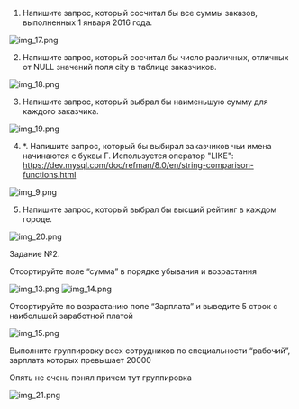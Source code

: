 
1. Напишите запрос, который сосчитал бы все суммы заказов, выполненных 1 января 2016 года.

![img_17.png](img_17.png)

2. Напишите запрос, который сосчитал бы число различных, отличных от NULL значений поля city в таблице заказчиков.

![img_18.png](img_18.png)

3. Напишите запрос, который выбрал бы наименьшую сумму для каждого заказчика.

![img_19.png](img_19.png)

4. *. Напишите запрос, который бы выбирал заказчиков чьи имена начинаются с буквы Г. Используется оператор "LIKE": https://dev.mysql.com/doc/refman/8.0/en/string-comparison-functions.html
    
![img_9.png](img_9.png)

5. Напишите запрос, который выбрал бы высший рейтинг в каждом городе.

![img_20.png](img_20.png)

   Задание №2.

   Отсортируйте поле “сумма” в порядке убывания и возрастания

![img_13.png](img_13.png)
![img_14.png](img_14.png)

   Отсортируйте по возрастанию поле “Зарплата” и выведите 5 строк с наибольшей заработной платой

![img_15.png](img_15.png)

   Выполните группировку всех сотрудников по специальности “рабочий”, зарплата которых превышает 20000

Опять не очень понял причем тут группировка

![img_21.png](img_21.png)
